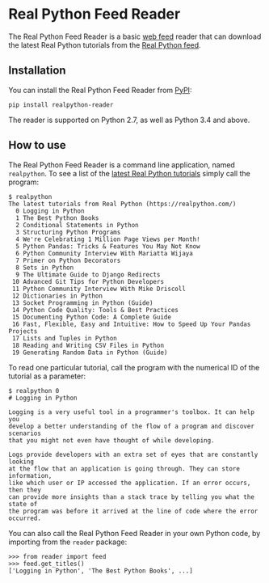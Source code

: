 # Real Python Feed Reader

The Real Python Feed Reader is a basic [web feed](https://en.wikipedia.org/wiki/Web_feed) reader that can download the latest Real Python tutorials from the [Real Python feed](https://realpython.com/contact/#rss-atom-feed).

## Installation

You can install the Real Python Feed Reader from [PyPI](https://pypi.org/project/realpython-reader/):

    pip install realpython-reader

The reader is supported on Python 2.7, as well as Python 3.4 and above.

## How to use

The Real Python Feed Reader is a command line application, named `realpython`. To see a list of the [latest Real Python tutorials](https://realpython.com/) simply call the program:

    $ realpython 
    The latest tutorials from Real Python (https://realpython.com/)
      0 Logging in Python
      1 The Best Python Books
      2 Conditional Statements in Python
      3 Structuring Python Programs
      4 We're Celebrating 1 Million Page Views per Month!
      5 Python Pandas: Tricks & Features You May Not Know
      6 Python Community Interview With Mariatta Wijaya
      7 Primer on Python Decorators
      8 Sets in Python
      9 The Ultimate Guide to Django Redirects
     10 Advanced Git Tips for Python Developers
     11 Python Community Interview With Mike Driscoll
     12 Dictionaries in Python
     13 Socket Programming in Python (Guide)
     14 Python Code Quality: Tools & Best Practices
     15 Documenting Python Code: A Complete Guide
     16 Fast, Flexible, Easy and Intuitive: How to Speed Up Your Pandas Projects
     17 Lists and Tuples in Python
     18 Reading and Writing CSV Files in Python
     19 Generating Random Data in Python (Guide)

To read one particular tutorial, call the program with the numerical ID of the tutorial as a parameter:

    $ realpython 0
    # Logging in Python

    Logging is a very useful tool in a programmer's toolbox. It can help you
    develop a better understanding of the flow of a program and discover scenarios
    that you might not even have thought of while developing.

    Logs provide developers with an extra set of eyes that are constantly looking
    at the flow that an application is going through. They can store information,
    like which user or IP accessed the application. If an error occurs, then they
    can provide more insights than a stack trace by telling you what the state of
    the program was before it arrived at the line of code where the error
    occurred.

You can also call the Real Python Feed Reader in your own Python code, by importing from the `reader` package:

    >>> from reader import feed
    >>> feed.get_titles()
    ['Logging in Python', 'The Best Python Books', ...]
    
